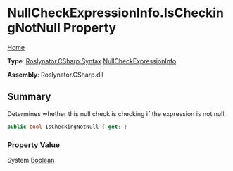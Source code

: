 # NullCheckExpressionInfo\.IsCheckingNotNull Property

[Home](../../../../../README.md)

**Type**: [Roslynator.CSharp.Syntax](../../README.md)\.[NullCheckExpressionInfo](../README.md)

**Assembly**: Roslynator\.CSharp\.dll

## Summary

Determines whether this null check is checking if the expression is not null\.

```csharp
public bool IsCheckingNotNull { get; }
```

### Property Value

System\.[Boolean](https://docs.microsoft.com/en-us/dotnet/api/system.boolean)

